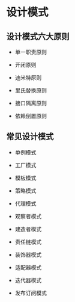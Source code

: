 # 设计模式

## 设计模式六大原则

+ 单一职责原则

+ 开闭原则

+ 迪米特原则

+ 里氏替换原则

+ 接口隔离原则

+ 依赖倒置原则

## 常见设计模式

+ 单例模式

+ 工厂模式

+ 模板模式

+ 策略模式

+ 代理模式

+ 观察者模式

+ 建造者模式

+ 责任链模式

+ 装饰器模式

+ 适配器模式

+ 迭代器模式

+ 发布订阅模式

